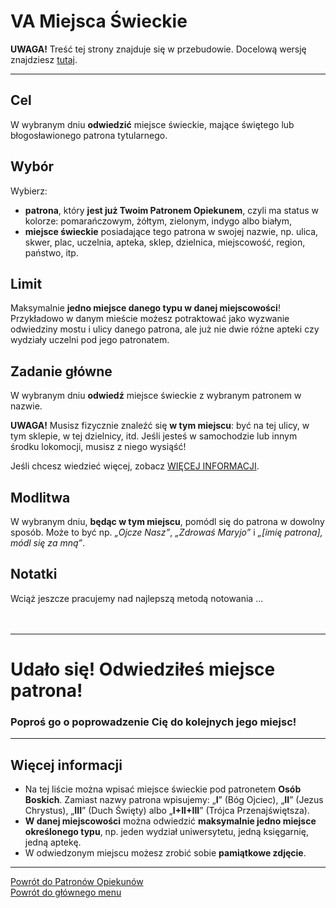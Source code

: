 # <span class="status status-list"><span class="status status-list">VA</span> Miejsca Świeckie</span>
**UWAGA!** Treść tej strony znajduje się w przebudowie. Docelową wersję znajdziesz [tutaj](nowy_index.md).

---
## Cel
W <span class="selected-day-info">wybranym dniu</span> **odwiedzić** miejsce świeckie, mające świętego lub błogosławionego patrona tytularnego.
## Wybór
Wybierz:
- **patrona**, który **jest już Twoim Patronem Opiekunem**, czyli ma status w kolorze: <span class="status status-orange">pomarańczowym</span>, <span class="status status-yellow">żółtym</span>, <span class="status status-green">zielonym</span>, <span class="status status-indigo">indygo</span> albo <span class="status status-white">białym</span>,
- **miejsce świeckie** posiadające tego patrona w swojej nazwie, np. ulica, skwer, plac, uczelnia, apteka, sklep, dzielnica, miejscowość, region, państwo, itp.
## Limit
Maksymalnie **jedno miejsce danego typu w danej miejscowości**! Przykładowo w danym mieście możesz potraktować jako wyzwanie odwiedziny mostu i ulicy danego patrona, ale już nie dwie różne apteki czy wydziały uczelni pod jego patronatem.
## Zadanie główne
W <span class="selected-day-info">wybranym dniu</span> **odwiedź** miejsce świeckie z wybranym patronem w nazwie.

**UWAGA!** Musisz fizycznie znaleźć się **w tym miejscu**: być na tej ulicy, w tym sklepie, w tej dzielnicy, itd. Jeśli jesteś w samochodzie lub innym środku lokomocji, musisz z niego wysiąść!

Jeśli chcesz wiedzieć więcej, zobacz [WIĘCEJ INFORMACJI](#miejsca-swieckie-wiecej-informacji).
## Modlitwa
W <span class="selected-day-info">wybranym dniu</span>, **będąc w tym miejscu**, pomódl się do patrona w dowolny sposób. Może to być np. _„Ojcze Nasz”_, _„Zdrowaś Maryjo”_ i _„[imię patrona], módl się za mną”_.
## Notatki
Wciąż jeszcze pracujemy nad najlepszą metodą notowania ...
<br />
<br />
<br />

---
# Udało się! Odwiedziłeś miejsce patrona!
### Poproś go o poprowadzenie Cię do kolejnych jego miejsc!
---

## <span id="miejsca-swieckie-wiecej-informacji">Więcej informacji</span>
- Na tej liście można wpisać miejsce świeckie pod patronetem **Osób Boskich**. Zamiast nazwy patrona wpisujemy: „**I**” (Bóg Ojciec), „**II**” (Jezus Chrystus), „**III**” (Duch Święty) albo „**I+II+III**” (Trójca Przenajświętsza).
- **W danej miejscowości** można odwiedzić **maksymalnie jedno miejsce określonego typu**, np. jeden wydział uniwersytetu, jedną księgarnię, jedną aptekę.
- W odwiedzonym miejscu możesz zrobić sobie **pamiątkowe zdjęcie**.

---
[Powrót do Patronów Opiekunów](patroni_opiekunowie_ex.md)  
[Powrót do głównego menu](index_ex.md)
